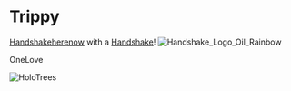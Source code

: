 # Trippy 

[Handshakeherenow](http://hns.handshakeherenow/) with a [Handshake](http://handshake.org/)!
![Handshake_Logo_Oil_Rainbow](https://user-images.githubusercontent.com/37987346/90912880-5bf54400-e3a9-11ea-990c-9694f2e0544f.png)


OneLove
                  
 ![HoloTrees](https://user-images.githubusercontent.com/37987346/90938190-83163a80-e3d6-11ea-818d-7fc5a57a80b1.jpg)                 
         
  
